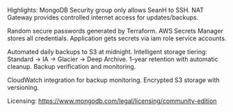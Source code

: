 Highlights:
MongoDB 
Security group only allows SeanH to SSH. 
NAT Gateway provides controlled internet access for updates/backups.

Random secure passwords generated by Terraform.
AWS Secrets Manager stores all credentials.
Application gets secrets via iam role service accounts. 

Automated daily backups to S3 at midnight.
Intelligent storage tiering: Standard → IA → Glacier → Deep Archive.
1-year retention with automatic cleanup.
Backup verification and monitoring.

CloudWatch integration for backup monitoring.
Encrypted S3 storage with versioning.




Licensing: https://www.mongodb.com/legal/licensing/community-edition
